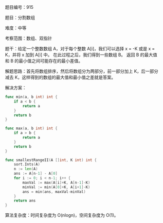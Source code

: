 题目编号：915

题目：分割数组

难度：中等

考察范围：数组、双指针

题干：给定一个整数数组 A，对于每个整数 A[i]，我们可以选择 x = -K 或是 x = K，并将 x 加到 A[i] 中。
在此过程之后，我们得到一些数组 B。
返回 B 的最大值和 B 的最小值之间可能存在的最小差值。

解题思路：首先将数组排序，然后将数组分为两部分，前一部分加上 K，后一部分减去 K，这样得到的数组的最大值和最小值之差就是答案。

解决方案：

```go
func min(a, b int) int {
    if a < b {
        return a
    }
    return b
}

func max(a, b int) int {
    if a > b {
        return a
    }
    return b
}

func smallestRangeII(A []int, K int) int {
    sort.Ints(A)
    n := len(A)
    ans := A[n-1] - A[0]
    for i := 0; i < n-1; i++ {
        maxVal := max(A[i]+K, A[n-1]-K)
        minVal := min(A[0]+K, A[i+1]-K)
        ans = min(ans, maxVal-minVal)
    }
    return ans
}
```

算法复杂度：时间复杂度为 O(nlogn)，空间复杂度为 O(1)。